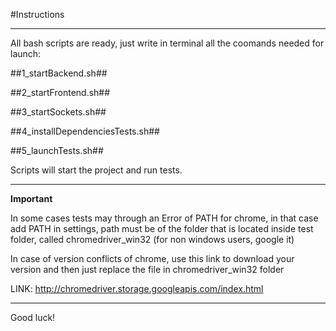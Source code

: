 #Instructions

----------

All bash scripts are ready, just write in terminal all the coomands needed for launch:


##1_startBackend.sh##


##2_startFrontend.sh##


##3_startSockets.sh##


##4_installDependenciesTests.sh##


##5_launchTests.sh##



Scripts will start the project and run tests.

----------


**Important**

In some cases tests may through an Error of PATH for chrome, in that case add PATH in settings, path must be of the folder that is located inside test folder, called chromedriver_win32 (for non windows users, google it)

In case of version conflicts of chrome, use this link to download your version and then just replace the file in chromedriver_win32 folder

LINK: http://chromedriver.storage.googleapis.com/index.html


----------

Good luck!
